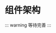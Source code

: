 <!--
 * @Author: your name
 * @Date: 2021-02-09 18:50:38
 * @LastEditTime: 2021-02-12 20:48:54
 * @LastEditors: Please set LastEditors
 * @Description: In User Settings Edit
 * @FilePath: /vuepress-starter/docs/Frames/README.md
-->
# 组件架构

::: warning
等待完善
:::